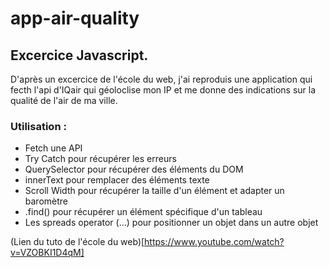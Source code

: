 # app-air-quality

## Excercice Javascript. 
D'après un excercice de l'école du web, j'ai reproduis une application qui fecth l'api d'IQair qui géoloclise mon IP et me donne des indications sur la qualité de l'air de ma ville. 

### Utilisation : 
- Fetch une API 
- Try Catch pour récupérer les erreurs 
- QuerySelector pour récupérer des éléments du DOM 
- innerText pour remplacer des éléments texte
- Scroll Width pour récupérer la taille d'un élément et adapter un baromètre 
- .find() pour récupérer un élément spécifique d'un tableau 
- Les spreads operator (...) pour positionner un objet dans un autre objet 

(Lien du tuto de l'école du web)[https://www.youtube.com/watch?v=VZOBKI1D4qM]
